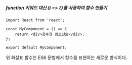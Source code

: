 ##### function 키워드 대신 () => {}를 사용하여 함수 만들기

```react
import React from 'react';

const MyComponent = () => {
    return <div>함수형 컴포넌트</div>;
};

export default MyComponent;
```

위 화살표 함수는 ES6 문법에서 함수를 표현하는 새로운 방식이다.<br>



​	
